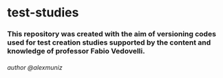 # test-studies
### This repository was created with the aim of versioning codes used for test creation studies supported by the content and knowledge of professor Fabio Vedovelli.

###### author @alexmuniz